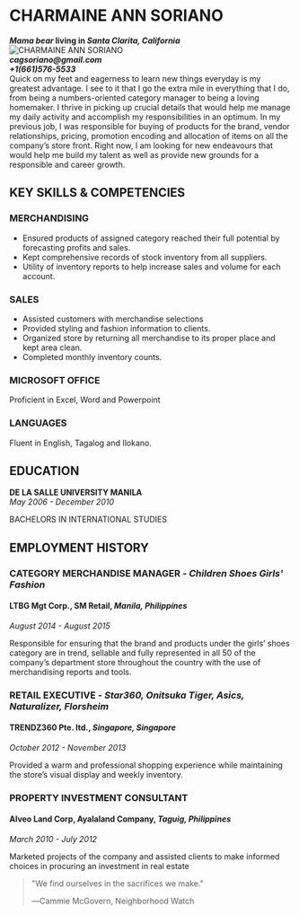 # CHARMAINE ANN SORIANO
**_Mama bear_ living in _Santa Clarita, California_**
![CHARMAINE ANN SORIANO](https://scontent-lax3-2.xx.fbcdn.net/v/t1.0-9/18620425_10155238915751668_6462585634971828131_n.jpg?oh=080983c4f1d20c1043e356d5b024f5dc&oe=5A29E85D)  
**_cagsoriano@gmail.com_**  
**_+1(661)576-5533_**  
Quick on my feet and eagerness to learn new things everyday is my greatest advantage. I see to it that I go the extra mile in everything that I do, from being a numbers-oriented category manager to being a loving homemaker. I thrive in picking up crucial details that would help me manage my daily activity and accomplish my responsibilities in an optimum. In my previous job, I was responsible for buying of products for the brand, vendor relationships, pricing, promotion encoding and allocation of items on all the company’s store front. Right now, I am looking for new endeavours that would help me build my talent as well as provide new grounds for a responsible and career growth.

## KEY SKILLS & COMPETENCIES

### MERCHANDISING  
* Ensured products of assigned category reached their full potential by forecasting profits and sales.
* Kept comprehensive records of stock inventory from all suppliers.
* Utility of inventory reports to help increase sales and volume for each account.

### SALES  
* Assisted customers with merchandise selections
* Provided styling and fashion information to clients.
* Organized store by returning all merchandise to its proper place and kept area clean.
* Completed monthly inventory counts.

### MICROSOFT OFFICE  
Proficient in Excel, Word and Powerpoint

### LANGUAGES  
Fluent in English, Tagalog and Ilokano.

## EDUCATION

**DE LA SALLE UNIVERSITY MANILA**  
_May 2006 - December 2010_

BACHELORS IN INTERNATIONAL STUDIES

## EMPLOYMENT HISTORY

### CATEGORY MERCHANDISE MANAGER - _Children Shoes Girls' Fashion_
#### LTBG Mgt Corp., SM Retail, _Manila, Philippines_
_August 2014 - August 2015_

Responsible for ensuring that the brand and products under the girls’ shoes category are in trend, sellable and fully represented in all 50 of the company’s department store throughout the country with the use of merchandising reports and tools.

### RETAIL EXECUTIVE - _Star360, Onitsuka Tiger, Asics, Naturalizer, Florsheim_  
#### TRENDZ360 Pte. ltd., _Singapore, Singapore_
_October 2012 - November 2013_

Provided a warm and professional shopping experience while maintaining the store’s visual display and weekly inventory.

### PROPERTY INVESTMENT CONSULTANT
#### Alveo Land Corp, Ayalaland Company, _Taguig, Philippines_
_March 2010 - July 2012_

Marketed projects of the company and assisted clients to make informed choices in procuring an investment in real estate  
>
>"We find ourselves in the sacrifices we make."
>
>―Cammie McGovern, Neighborhood Watch
>
